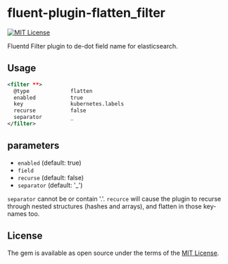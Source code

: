 # fluent-plugin-flatten_filter

[![MIT License](http://img.shields.io/badge/license-MIT-blue.svg?style=flat)](LICENSE)

Fluentd Filter plugin to de-dot field name for elasticsearch.

## Usage

```xml
<filter **>
  @type             flatten
  enabled           true
  key               kubernetes.labels
  recurse           false
  separator         _
</filter>
```

## parameters

* `enabled` (default: true)
* `field`
* `recurse` (default: false)
* `separator` (default: '_')

`separator` cannot be or contain '.'.
`recurce` will cause the plugin to recurse through nested structures (hashes and arrays), and flatten in those key-names too.

## License

The gem is available as open source under the terms of the [MIT License](http://opensource.org/licenses/MIT).

